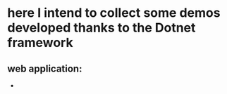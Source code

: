 # here I intend to collect some demos developed thanks to the Dotnet framework
## web application:
* 
